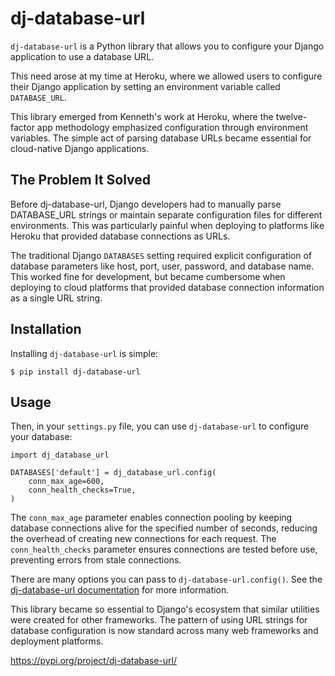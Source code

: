# dj-database-url

`dj-database-url` is a Python library that allows you to configure your Django application to use a database URL.

This need arose at my time at Heroku, where we allowed users to configure their Django application by setting an environment variable called `DATABASE_URL`.

<span class="sidenote">This library emerged from Kenneth's work at Heroku, where the twelve-factor app methodology emphasized configuration through environment variables. The simple act of parsing database URLs became essential for cloud-native Django applications.</span>

## The Problem It Solved

<span class="sidenote">Before dj-database-url, Django developers had to manually parse DATABASE_URL strings or maintain separate configuration files for different environments. This was particularly painful when deploying to platforms like Heroku that provided database connections as URLs.</span>

The traditional Django `DATABASES` setting required explicit configuration of database parameters like host, port, user, password, and database name. This worked fine for development, but became cumbersome when deploying to cloud platforms that provided database connection information as a single URL string.

## Installation

Installing `dj-database-url` is simple:

    $ pip install dj-database-url

## Usage

Then, in your `settings.py` file, you can use `dj-database-url` to configure your database:


    import dj_database_url

    DATABASES['default'] = dj_database_url.config(
        conn_max_age=600,
        conn_health_checks=True,
    )

<span class="sidenote">The `conn_max_age` parameter enables connection pooling by keeping database connections alive for the specified number of seconds, reducing the overhead of creating new connections for each request. The `conn_health_checks` parameter ensures connections are tested before use, preventing errors from stale connections.</span>


There are many options you can pass to `dj-database-url.config()`. See the [dj-database-url documentation](https://pypi.org/project/dj-database-url/) for more information.

<span class="sidenote">This library became so essential to Django's ecosystem that similar utilities were created for other frameworks. The pattern of using URL strings for database configuration is now standard across many web frameworks and deployment platforms.</span>

https://pypi.org/project/dj-database-url/
